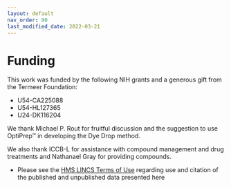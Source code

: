 ```yaml
---
layout: default
nav_order: 90
last_modified_date: 2022-03-21
---
```


# Funding

This work was funded by the following NIH grants and a generous gift from the Termeer Foundation:
- U54-CA225088
- U54-HL127365
- U24-DK116204

We thank Michael P. Rout for fruitful discussion and the suggestion to use OptiPrep™ in developing the Dye Drop method.

We also thank ICCB-L for assistance with compound management and drug treatments and Nathanael Gray for providing compounds.

- Please see the [HMS LINCS Terms of Use](http://lincs.hms.harvard.edu/terms/) regarding use and citation of the published and unpublished data presented here